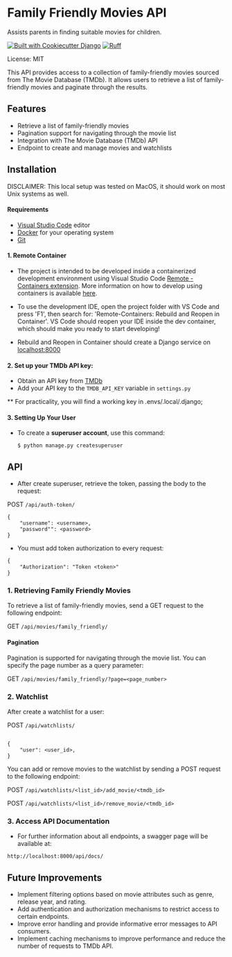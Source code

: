 # Family Friendly Movies API

Assists parents in finding suitable movies for children.

[![Built with Cookiecutter Django](https://img.shields.io/badge/built%20with-Cookiecutter%20Django-ff69b4.svg?logo=cookiecutter)](https://github.com/cookiecutter/cookiecutter-django/)
[![Ruff](https://img.shields.io/endpoint?url=https://raw.githubusercontent.com/astral-sh/ruff/main/assets/badge/v2.json)](https://github.com/astral-sh/ruff)

License: MIT

This API provides access to a collection of family-friendly movies sourced from The Movie Database (TMDb). It allows users to retrieve a list of family-friendly movies and paginate through the results.

## Features

- Retrieve a list of family-friendly movies
- Pagination support for navigating through the movie list
- Integration with The Movie Database (TMDb) API
- Endpoint to create and manage movies and watchlists

## Installation
DISCLAIMER: This local setup was tested on MacOS, it should work on most Unix systems as well.

#### Requirements
- [Visual Studio Code](https://code.visualstudio.com/) editor
- [Docker](https://www.docker.com/get-started/) for your operating system
- [Git](https://git-scm.com/downloads)

#### 1. Remote Container

- The project is intended to be developed inside a containerized development environment using Visual Studio Code [Remote - Containers extension](https://code.visualstudio.com/docs/remote/containers). More information on how to develop using containers is available [here](https://www.youtube.com/watch?v=KFyRLxiRKAc).

- To use the development IDE, open the project folder with VS Code and press 'F1', then search for: 'Remote-Containers: Rebuild and Reopen in Container'.
VS Code should reopen your IDE inside the dev container, which should make you ready to start developing!

- Rebuild and Reopen in Container should create a Django service on [localhost:8000](http://localhost:8000/)

#### 2. Set up your TMDb API key:

- Obtain an API key from [TMDb](https://www.themoviedb.org/documentation/api)
- Add your API key to the `TMDB_API_KEY` variable in `settings.py`

** For practicality, you will find a working key in .envs/.local/.django;

#### 3. Setting Up Your User
  
- To create a **superuser account**, use this command:

      $ python manage.py createsuperuser

## API
-  After create superuser, retrieve the token, passing the body to the request:

POST  ```/api/auth-token/```  

```
{
    "username": <username>,
    "password"": <password>
}
```

-  You must add token authorization to every request:  

```
{
    "Authorization": "Token <token>"
}
```

### 1. Retrieving Family Friendly Movies
To retrieve a list of family-friendly movies, send a GET request to the following endpoint:

GET ```/api/movies/family_friendly/```


#### Pagination

Pagination is supported for navigating through the movie list. You can specify the page number as a query parameter:

GET ```/api/movies/family_friendly/?page=<page_number>```

### 2. Watchlist

After create a watchlist for a user:

POST ```/api/watchlists/```
```

{
    "user": <user_id>,
}

```

You can add or remove movies to the watchlist by sending a POST request to the following endpoint:

POST ```/api/watchlists/<list_id>/add_movie/<tmdb_id>```

POST ```/api/watchlists/<list_id>/remove_movie/<tmdb_id>```


### 3. Access API Documentation
- For further information about all endpoints, a swagger page will be available at:
```
http://localhost:8000/api/docs/
```




## Future Improvements

- Implement filtering options based on movie attributes such as genre, release year, and rating.
- Add authentication and authorization mechanisms to restrict access to certain endpoints.
- Improve error handling and provide informative error messages to API consumers.
- Implement caching mechanisms to improve performance and reduce the number of requests to TMDb API.

